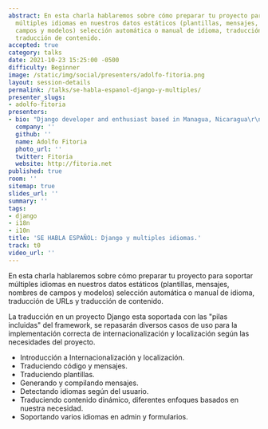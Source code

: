 ```yaml
---
abstract: En esta charla hablaremos sobre cómo preparar tu proyecto para soportar
  múltiples idiomas en nuestros datos estáticos (plantillas, mensajes, nombres de
  campos y modelos) selección automática o manual de idioma, traducción de URLs y
  traducción de contenido.
accepted: true
category: talks
date: 2021-10-23 15:25:00 -0500
difficulty: Beginner
image: /static/img/social/presenters/adolfo-fitoria.png
layout: session-details
permalink: /talks/se-habla-espanol-django-y-multiples/
presenter_slugs:
- adolfo-fitoria
presenters:
- bio: "Django developer and enthusiast based in Managua, Nicaragua\r\n\r\n"
  company: ''
  github: ''
  name: Adolfo Fitoria
  photo_url: ''
  twitter: Fitoria
  website: http://fitoria.net
published: true
room: ''
sitemap: true
slides_url: ''
summary: ''
tags:
- django
- i18n
- i10n
title: 'SE HABLA ESPAÑOL: Django y multiples idiomas.'
track: t0
video_url: ''
---
```


En esta charla hablaremos sobre cómo preparar tu proyecto para soportar múltiples idiomas en nuestros datos estáticos (plantillas, mensajes, nombres de campos y modelos) selección automática o manual de idioma, traducción de URLs y traducción de contenido. 

La traducción en un proyecto Django esta soportada con las "pilas incluidas" del framework, se repasarán diversos casos de uso para la implementación correcta de internacionalización y localización según las necesidades del proyecto.

- Introducción a Internacionalización y localización.
- Traduciendo código y mensajes.
- Traduciendo plantillas.
- Generando y compilando mensajes.
- Detectando idiomas según del usuario.
- Traduciendo contenido dinámico, diferentes enfoques basados en nuestra necesidad.
- Soportando varios idiomas en admin y formularios.
